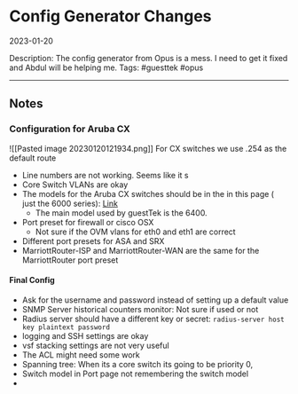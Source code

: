 # Config Generator Changes
2023-01-20

Description: The config generator from Opus is a mess. I need to get it fixed and Abdul will be helping me.
Tags: #guesttek #opus

------

## Notes

### Configuration for Aruba CX

![[Pasted image 20230120121934.png]]
For CX switches we use .254 as the default route

- Line numbers are not working. Seems like it s
- Core Switch VLANs are okay
- The models for the Aruba CX switches should be in the in this page ( just the 6000 series): [Link](https://www.arubanetworks.com/en-ca/products/switches/core-and-data-center/)
	- The main model used by guestTek is the 6400.
- Port preset for firewall or cisco OSX
	- Not sure if the OVM vlans for eth0 and eth1 are correct
 - Different port presets for ASA and SRX
 - MarriottRouter-ISP  and MarriottRouter-WAN are the same for the MarriottRouter port preset
 
#### Final Config
 - Ask for the username and password instead of setting up a default value
 - SNMP Server historical counters monitor: Not sure if used or not
 - Radius server should have a different key or secret: `radius-server host key plaintext password`
 - logging and SSH settings are okay
 - vsf stacking settings are not very useful  
 - The ACL might need some work
 - Spanning tree: When its a core switch its going to be priority 0, 
 - Switch model in Port page not remembering the switch model
 - 

